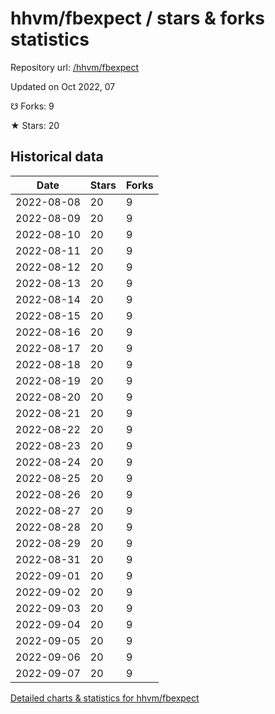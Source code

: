 # hhvm/fbexpect / stars & forks statistics

Repository url: [/hhvm/fbexpect](https://github.com/hhvm/fbexpect)

Updated on Oct 2022, 07

☋ Forks: 9

★ Stars: 20

## Historical data
| Date | Stars | Forks |
|------|-------|-------|
| 2022-08-08 | 20 | 9 | 
| 2022-08-09 | 20 | 9 | 
| 2022-08-10 | 20 | 9 | 
| 2022-08-11 | 20 | 9 | 
| 2022-08-12 | 20 | 9 | 
| 2022-08-13 | 20 | 9 | 
| 2022-08-14 | 20 | 9 | 
| 2022-08-15 | 20 | 9 | 
| 2022-08-16 | 20 | 9 | 
| 2022-08-17 | 20 | 9 | 
| 2022-08-18 | 20 | 9 | 
| 2022-08-19 | 20 | 9 | 
| 2022-08-20 | 20 | 9 | 
| 2022-08-21 | 20 | 9 | 
| 2022-08-22 | 20 | 9 | 
| 2022-08-23 | 20 | 9 | 
| 2022-08-24 | 20 | 9 | 
| 2022-08-25 | 20 | 9 | 
| 2022-08-26 | 20 | 9 | 
| 2022-08-27 | 20 | 9 | 
| 2022-08-28 | 20 | 9 | 
| 2022-08-29 | 20 | 9 | 
| 2022-08-31 | 20 | 9 | 
| 2022-09-01 | 20 | 9 | 
| 2022-09-02 | 20 | 9 | 
| 2022-09-03 | 20 | 9 | 
| 2022-09-04 | 20 | 9 | 
| 2022-09-05 | 20 | 9 | 
| 2022-09-06 | 20 | 9 | 
| 2022-09-07 | 20 | 9 | 


[Detailed charts & statistics for hhvm/fbexpect](https://reviewgithub.com/rep/hhvm/fbexpect)
